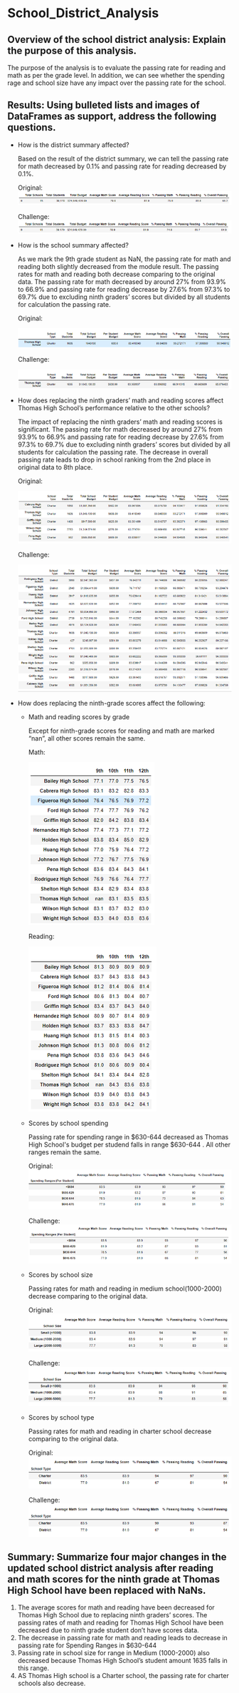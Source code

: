 # School_District_Analysis
## Overview of the school district analysis: Explain the purpose of this analysis.
  The purpose of the analysis is to evaluate the passing rate for reading and math as per the grade level. In addition, we can see whether the spending rage and school size have any impact over the passing rate for the school.
## Results: Using bulleted lists and images of DataFrames as support, address the following questions.

- How is the district summary affected?
  
  Based on the result of the district summary, we can tell the passing rate for math decreased by 0.1% and passing rate for reading decreased by 0.1%. 
  
  Original:
  ![](Resources/district_summary_original.PNG)
  
  Challenge:
  ![](Resources/district_summary_challenge.PNG)
  
- How is the school summary affected?
  
  As we mark the 9th grade student as NaN, the passing rate for math and reading both slightly decreased from the module result. The passing rates for math and reading both decrease comparing to the original data. The passing rate for math decreased by around 27% from 93.9% to 66.9% and passing rate for reading decrease by 27.6% from 97.3% to 69.7% due to excluding ninth graders’ scores but divided by all students for calculation the passing rate.
  
  Original:
  
  ![](Resources/School_summary_original.PNG)
  
  Challenge:
  
  ![](Resources/School_summary_challenge.PNG)
  
- How does replacing the ninth graders’ math and reading scores affect Thomas High School’s performance relative to the other schools?
  
  The impact of replacing the ninth graders’ math and reading scores is significant. The passing rate for math decreased by around 27% from 93.9% to 66.9% and passing rate for reading decrease by 27.6% from 97.3% to 69.7% due to excluding ninth graders’ scores but divided by all students for calculation the passing rate. The decrease in overall passing rate leads to drop in school ranking from the 2nd place in original data to  8th place.
  
  Original:
  
  ![](Resources/School_rank_summary_original.PNG)
  
  Challenge:
  
  ![](Resources/School_rank_summary_challenge.PNG)
  
  
- How does replacing the ninth-grade scores affect the following:
  - Math and reading scores by grade

    Except for ninth-grade scores for reading and math are marked “nan”, all other scores remain the same.
    
    Math: 
    
    ![](Resources/grade_school-summary_math.PNG)
    
    Reading: 
    
    ![](Resources/grade_school-summary_reading.PNG)
  
  - Scores by school spending

    Passing rate for spending range in $630-644 decreased as Thomas High School's budget per studend falls in range $630-644 . All other ranges remain the same.
    
    Original: 
    ![](Resources/Spending_range_original1.PNG)
    
    Challenge:
    ![](Resources/Spending_range_challenge.PNG)
  - Scores by school size

    Passing rates for math and reading in medium school(1000-2000) decrease comparing to the original data.
    
    Original: 
    ![](Resources/Size_summary_original.PNG)
    
    Challenge:
    ![](Resources/Size_summary_challenge.PNG)
    
    
  - Scores by school type

    Passing rates for math and reading in charter school decrease comparing to the original data.
    
    Original: 
    ![](Resources/school_type_original.PNG)
    
    Challenge:
    ![](Resources/school_type_challenge.PNG)

## Summary: Summarize four major changes in the updated school district analysis after reading and math scores for the ninth grade at Thomas High School have been replaced with NaNs.
  1.	The average scores for math and reading have been decreased for Thomas High School due to replacing ninth graders’ scores.
The passing rates of math and reading for Thomas High School have been decreased due to ninth grade student don’t have scores data.
  2.	The decrease in passing rate for math and reading leads to decrease in passing rate for Spending Ranges in $630-644
  3.	Passing rate in school size for range in Medium (1000-2000) also decreased because Thomas High School’s student amount 1635 falls in this range.
  4.	AS Thomas High school is a Charter school, the passing rate for charter schools also decrease.
